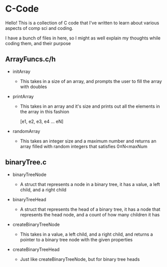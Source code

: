 # C-Code

Hello! This is a collection of C code that I've written to learn about various aspects of comp sci and coding. 


I have a bunch of files in here, so I might as well explain my thoughts while coding them, and their purpose

## ArrayFuncs.c/h

* initArray

    * This takes in a size of an array, and prompts the user to fill
    the array with doubles
* printArray

    * This takes in an array and it's size and prints out all the elements in the array in this fashion

        [e1, e2, e3, e4 ... eN]
* randomArray

    * This takes an integer size and a maximum number and returns an array filled with random integers that satisfies 0≤N<maxNum

## binaryTree.c

* binaryTreeNode

    * A struct that represents a node in a binary tree, it has a value, a left child, and a right child

* binaryTreeHead

    * A struct that represents the head of a binary tree, it has a node that represents the head node, and a count of how many children it has

*  createBinaryTreeNode

    * This takes in a value, a left child, and a right child, and returns a pointer to a binary tree node with the given properties

* createBinaryTreeHead

    * Just like createBinaryTreeNode, but for binary tree heads

